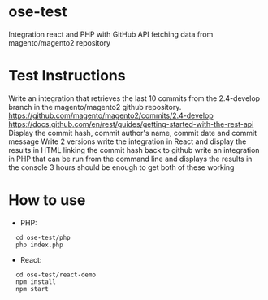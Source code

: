 # ose-test

Integration react and PHP with GitHub API fetching data from magento/magento2 repository

# Test Instructions

Write an integration that retrieves the last 10 commits from the 2.4-develop branch in the magento/magento2 github repository.
https://github.com/magento/magento2/commits/2.4-develop
https://docs.github.com/en/rest/guides/getting-started-with-the-rest-api
Display the commit hash, commit author's name, commit date and commit message
Write 2 versions
write the integration in React and display the results in HTML linking the commit hash back to github
write an integration in PHP that can be run from the command line and displays the results in the console
3 hours should be enough to get both of these working

# How to use

- PHP:

```
  cd ose-test/php
  php index.php
```

- React:

```
  cd ose-test/react-demo
  npm install
  npm start
```
